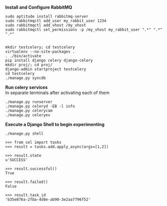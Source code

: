 **Install and Configure RabbitMQ**

    sudo aptitude install rabbitmq-server
    sudo rabbitmqctl add_user my_rabbit_user 1234
    sudo rabbitmqctl add_vhost /my_vhost
    sudo rabbitmqctl set_permissions -p /my_vhost my_rabbit_user ".*" ".*" ".*"


    mkdir testcelery; cd testcelery
    virtualenv --no-site-packages .
    . ./bin/activate 
    pip install django celery django-celery
    mkdir proj/; cd proj/
    django-admin startproject testcelery 
    cd testcelery
    ./manage.py syncdb 


**Run celery services**  
In separate terminals after activating each of them

    ./manage.py runserver
    ./manage.py celeryd -EB -l info 
    ./manage.py celerycam 
    ./manage.py celeryev 


**Execute a Django Shell to begin experimenting**
    
    ./manage.py shell 
    
    >>> from cel import tasks 
    >>> result = tasks.add.apply_async(args=[1,2])
    
    >>> result.state
    u'SUCCESS'
    
    >>> result.successful()
    True
    
    >>> result.failed()
    False

    >>> result.task_id
    'b35e876a-2fba-4d8e-ab90-3e2aa7796f52'

    

    
    